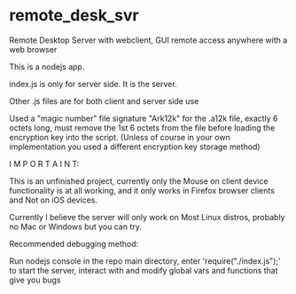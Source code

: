 # remote_desk_svr
Remote Desktop Server with webclient, GUI remote access anywhere with a web browser

This is a nodejs app.

index.js is only for server side. It is the server.

Other .js files are for both client and server side use

Used a "magic number" file signature "Ark12k" for the .a12k file,
exactly 6 octets long, must remove the 1st 6 octets from the file
before loading the encryption key into the script.
(Unless of course in your own implementation you used a different encryption key storage method)


 I M P O R T A I N T:

This is an unfinished project, currently only the Mouse on client device functionality is at all working, and it only works in Firefox browser clients and Not on iOS devices.

Currently I believe the server will only work on Most Linux distros, probably no Mac or Windows but you can try.

Recommended debugging method:

Run nodejs console in the repo main directory, enter 'require("./index.js");' to start the server, interact with and modify global vars and functions that give you bugs
